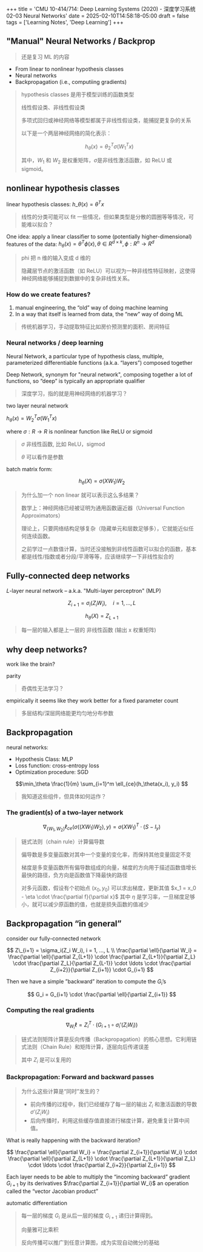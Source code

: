 +++
title = 'CMU 10-414/714: Deep Learning Systems (2020) - 深度学习系统 02-03 Neural Networks'
date = 2025-02-10T14:58:18-05:00
draft = false
tags = ['Learning Notes', 'Deep Learning']
+++

## "Manual" Neural Networks / Backprop

> 还是复习 ML 的内容

- From linear to nonlinear hypothesis classes
- Neural networks
- Backpropagation (i.e., computiing gradients)

> hypothesis classes 是用于模型训练的函数类型
>
> 线性假设类、非线性假设类
>
> 多项式回归或神经网络等模型都属于非线性假设类，能捕捉更复杂的关系
>
> 以下是一个两层神经网络的简化表示：
>
> $$h_\theta(x) = \theta_2^T \sigma(W_1^T x)$$
>
> 其中，$W_1$ 和 $W_2$ 是权重矩阵，$\sigma$是非线性激活函数，如 ReLU 或 sigmoid。

## nonlinear hypothesis classes

linear hypothesis classes: $h\_\theta(x) = \theta^T x$

> 线性的分类可能可以 fit 一些情况，但如果类型是分散的圆圈等等情况，可能难以拟合？

One idea: apply a linear classifier to some (potentially higher-dimensional) features of the data: $h_\theta(x) = \theta^T \phi(x), \theta \in R^{d\times k}, \phi: R^n \rightarrow R^d$

> phi 把 n 维的输入变成 d 维的
>
> 隐藏层节点的激活函数（如 ReLU）可以视为一种非线性特征映射，这使得神经网络能够捕捉到数据中的复杂非线性关系。

### How do we create features?

1. manual engineering, the “old” way of doing machine learning
2. In a way that itself is learned from data, the “new” way of doing ML

> 传统机器学习，手动提取特征比如房价预测里的面积、房间特征

### Neural networks / deep learning

Neural Network, a particular type of hypothesis class, multiple, parameterized differentiable functions (a.k.a. “layers”) composed together

Deep Network, synonym for "neural network", composing together a lot of functions, so “deep” is typically an appropriate qualifier

> 深度学习，指的就是用神经网络的机器学习？

two layer neural network

$h_\theta(x) = W^T_2\sigma(W_1^Tx)$

where $\sigma: R \rightarrow R$ is nonlinear function like ReLU or sigmoid

> $\sigma$ 非线性函数, 比如 ReLU，sigmod
>
> $\theta$ 可以看作是参数

batch matrix form:

$$
h_\theta(X) = \sigma(X W_1) W_2
$$

> 为什么加一个 non linear 就可以表示这么多结果？
>
> 数学上：神经网络已经被证明为通用函数逼近器（Universal Function Approximators）
>
> 理论上，只要网络结构足够复杂（隐藏单元和层数足够多），它就能近似任何连续函数。
>
> 之前学过一点数值计算，当时还没接触到非线性函数可以拟合的函数，基本都是线性/指数或者分段/平滑等等，应该继续学一下非线性拟合的

## Fully-connected deep networks

𝐿-layer neural network – a.k.a. "Multi-layer perceptron" (MLP)

$$Z_{i+1} = \sigma_i(Z_i W_i), \quad i = 1, \dots, L$$

$$h_\theta(X) = Z_{L+1}$$

> 每一层的输入都是上一层的 非线性函数 (输出 x 权重矩阵)

## why deep networks?

work like the brain?

parity

> 奇偶性无法学习？

empirically it seems like they work better for a fixed parameter count

> 多层结构/深层网络能更均匀地分布参数

## Backpropagation

neural networks:

- Hypothesis Class: MLP
- Loss function: cross-entropy loss
- Optimization procedure: SGD

$$\min_\theta \frac{1}{m} \sum_{i=1}^m \ell_{ce}(h_\theta(x_i), y_i) $$

> 我知道这些组件，但具体如何运作？

### The gradient(s) of a two-layer network

$$
 \nabla_{\{W_1, W_2\}} \ell_{ce}(\sigma((XW_1)W_2), y) = \sigma(XW_1)^T \cdot (S - I_y)
$$

> 链式法则（chain rule）计算偏导数
>
> 偏导数是多变量函数对其中一个变量的变化率，而保持其他变量固定不变
>
> 梯度是多变量函数所有偏导数组成的向量，梯度的方向用于描述函数值增长最快的路径，负方向是函数值下降最快的路径
>
> 对多元函数，假设有个初始点 $(x_0, y_0)$ 可以求出梯度，更新其值 $x_1 = x_0 - \eta \cdot \frac{\partial f}{\partial x}$ 其中 $\eta$ 是学习率，一旦梯度足够小，就可以减少原函数的值，也就是损失函数的值减少

## Backpropagation “in general”

consider our fully-connected network

$$
    Z\_{i+1} = \sigma_i(Z_i W_i), i = 1, ..., L \\
     \frac{\partial \ell}{\partial W_i} = \frac{\partial \ell}{\partial Z_{L+1}} \cdot \frac{\partial Z_{L+1}}{\partial Z_L} \cdot \frac{\partial Z_L}{\partial Z_{L-1}} \cdot \ldots \cdot \frac{\partial Z_{i+2}}{\partial Z_{i+1}} \cdot G_{i+1}
$$

Then we have a simple ”backward” iteration to compute the $G_i$’s

$$
G_i = G_{i+1} \cdot \frac{\partial \ell}{\partial Z_{i+1}}
$$

### Computing the real gradients

$$
\nabla_{W_i} \ell = Z_i^T \cdot (G_{i+1} \circ \sigma_i'(Z_i W_i))
$$

> 链式法则矩阵计算是反向传播（Backpropagation）的核心思想。它利用链式法则（Chain Rule）和矩阵计算，逐层向后传递误差
>
> 其中 $Z_i$ 是可以复用的

### Backpropagation: Forward and backward passes

> 为什么这些计算是“同时”发生的？
>
> - 前向传播的过程中，我们已经缓存了每一层的输出 $Z_i$ 和激活函数的导数 $\sigma'(Z_i W_i)$
> - 后向传播时，利用这些缓存值直接进行梯度计算，避免重复计算中间值。

What is really happening with the backward iteration?

$$
\frac{\partial \ell}{\partial W_i} = \frac{\partial Z_{i+1}}{\partial W_i} \cdot \frac{\partial \ell}{\partial Z_{L+1}} \cdot \frac{\partial Z_{L+1}}{\partial Z_L} \cdot \ldots \cdot \frac{\partial Z_{i+2}}{\partial Z_{i+1}}
$$

Each layer needs to be able to multiply the “incoming backward” gradient $G_{i+1}$ by
its derivatives $\frac{\partial Z_{i+1}}{\partial W_i}$ an operation called the “vector Jacobian product”

automatic differentiation

> 每一层的梯度 $G_i$ 是从后一层的梯度 $G_{i+1}$ 递归计算得到。
>
> 向量雅可比乘积
>
> 反向传播可以推广到任意计算图，成为实现自动微分的基础
